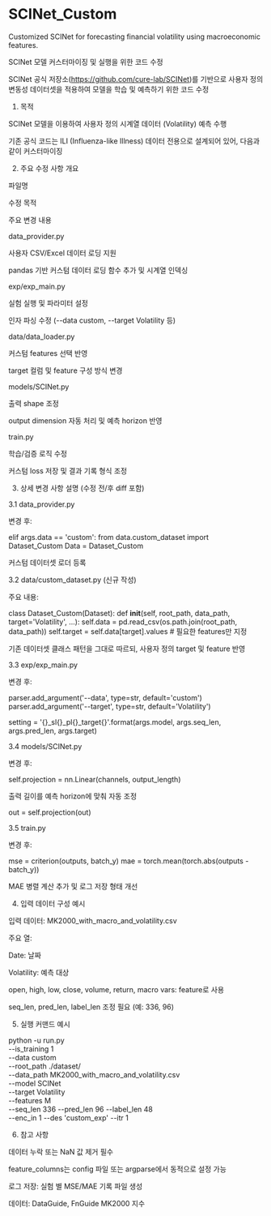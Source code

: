 # SCINet_Custom
Customized SCINet for forecasting financial volatility using macroeconomic features.

SCINet 모델 커스터마이징 및 실행을 위한 코드 수정

SCINet 공식 저장소(https://github.com/cure-lab/SCINet)를 기반으로 사용자 정의 변동성 데이터셋을 적용하여 모델을 학습 및 예측하기 위한 코드 수정

1. 목적

SCINet 모델을 이용하여 사용자 정의 시계열 데이터 (Volatility) 예측 수행

기존 공식 코드는 ILI (Influenza-like Illness) 데이터 전용으로 설계되어 있어, 다음과 같이 커스터마이징

2. 주요 수정 사항 개요

파일명

수정 목적

주요 변경 내용

data_provider.py

사용자 CSV/Excel 데이터 로딩 지원

pandas 기반 커스텀 데이터 로딩 함수 추가 및 시계열 인덱싱

exp/exp_main.py

실험 실행 및 파라미터 설정

인자 파싱 수정 (--data custom, --target Volatility 등)

data/data_loader.py

커스텀 features 선택 반영

target 컬럼 및 feature 구성 방식 변경

models/SCINet.py

출력 shape 조정

output dimension 자동 처리 및 예측 horizon 반영

train.py

학습/검증 로직 수정

커스텀 loss 저장 및 결과 기록 형식 조정

3. 상세 변경 사항 설명 (수정 전/후 diff 포함)

3.1 data_provider.py

변경 후:

elif args.data == 'custom':
    from data.custom_dataset import Dataset_Custom
    Data = Dataset_Custom

커스텀 데이터셋 로더 등록

3.2 data/custom_dataset.py (신규 작성)

주요 내용:

class Dataset_Custom(Dataset):
    def __init__(self, root_path, data_path, target='Volatility', ...):
        self.data = pd.read_csv(os.path.join(root_path, data_path))
        self.target = self.data[target].values
        # 필요한 features만 지정

기존 데이터셋 클래스 패턴을 그대로 따르되, 사용자 정의 target 및 feature 반영

3.3 exp/exp_main.py

변경 후:

parser.add_argument('--data', type=str, default='custom')
parser.add_argument('--target', type=str, default='Volatility')

setting = '{}_sl{}_pl{}_target{}'.format(args.model, args.seq_len, args.pred_len, args.target)

3.4 models/SCINet.py

변경 후:

self.projection = nn.Linear(channels, output_length)

출력 길이를 예측 horizon에 맞춰 자동 조정

out = self.projection(out)

3.5 train.py

변경 후:

mse = criterion(outputs, batch_y)
mae = torch.mean(torch.abs(outputs - batch_y))

MAE 병렬 계산 추가 및 로그 저장 형태 개선

4. 입력 데이터 구성 예시

입력 데이터: MK2000_with_macro_and_volatility.csv

주요 열:

Date: 날짜

Volatility: 예측 대상

open, high, low, close, volume, return, macro vars: feature로 사용

seq_len, pred_len, label_len 조정 필요 (예: 336, 96)

5. 실행 커맨드 예시

python -u run.py \
  --is_training 1 \
  --data custom \
  --root_path ./dataset/ \
  --data_path MK2000_with_macro_and_volatility.csv \
  --model SCINet \
  --target Volatility \
  --features M \
  --seq_len 336 --pred_len 96 --label_len 48 \
  --enc_in 1 --des 'custom_exp' --itr 1

6. 참고 사항

데이터 누락 또는 NaN 값 제거 필수

feature_columns는 config 파일 또는 argparse에서 동적으로 설정 가능

로그 저장: 실험 별 MSE/MAE 기록 파일 생성

데이터: DataGuide, FnGuide MK2000 지수
